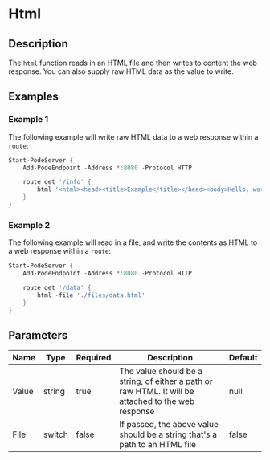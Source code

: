 # Html

## Description

The `html` function reads in an HTML file and then writes to content the web response. You can also supply raw HTML data as the value to write.

## Examples

### Example 1

The following example will write raw HTML data to a web response within a `route`:

```powershell
Start-PodeServer {
    Add-PodeEndpoint -Address *:8080 -Protocol HTTP

    route get '/info' {
        html '<html><head><title>Example</title></head><body>Hello, world!</body></html>'
    }
}
```

### Example 2

The following example will read in a file, and write the contents as HTML to a web response within a `route`:

```powershell
Start-PodeServer {
    Add-PodeEndpoint -Address *:8080 -Protocol HTTP

    route get '/data' {
        html -file './files/data.html'
    }
}
```

## Parameters

| Name | Type | Required | Description | Default |
| ---- | ---- | -------- | ----------- | ------- |
| Value | string | true | The value should be a string, of either a path or raw HTML. It will be attached to the web response | null |
| File | switch | false | If passed, the above value should be a string that's a path to an HTML file | false |
